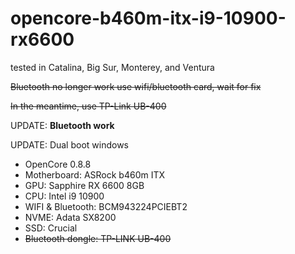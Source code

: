 # opencore-b460m-itx-i9-10900-rx6600

tested in Catalina, Big Sur, Monterey, and Ventura

~~Bluetooth no longer work use wifi/bluetooth card, wait for fix~~


~~In the meantime, use TP-Link UB-400~~

UPDATE: **Bluetooth work**

UPDATE: Dual boot windows

- OpenCore 0.8.8
- Motherboard: ASRock b460m ITX
- GPU: Sapphire RX 6600 8GB
- CPU: Intel i9 10900
- WIFI & Bluetooth: BCM943224PCIEBT2
- NVME: Adata SX8200
- SSD: Crucial
- ~~Bluetooth dongle: TP-LINK UB-400~~
